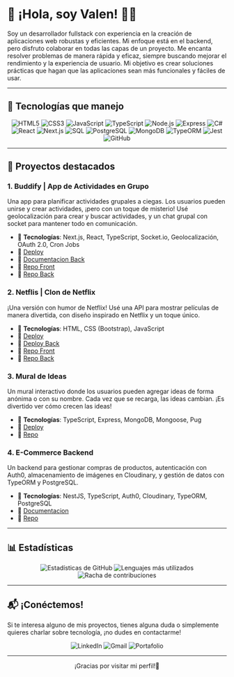 # 👋 ¡Hola, soy Valen! 👨‍💻

Soy un desarrollador fullstack con experiencia en la creación de aplicaciones web robustas y eficientes. Mi enfoque está en el backend, pero disfruto colaborar en todas las capas de un proyecto. Me encanta resolver problemas de manera rápida y eficaz, siempre buscando mejorar el rendimiento y la experiencia de usuario. Mi objetivo es crear soluciones prácticas que hagan que las aplicaciones sean más funcionales y fáciles de usar.

---

## 🔧 Tecnologías que manejo

<p align="center">
  <img src="https://img.shields.io/badge/HTML-E34F26?style=for-the-badge&logo=html5&logoColor=white" alt="HTML5" />
  <img src="https://img.shields.io/badge/CSS-1572B6?style=for-the-badge&logo=css3&logoColor=white" alt="CSS3" />
  <img src="https://img.shields.io/badge/JavaScript-F7DF1E?style=for-the-badge&logo=javascript&logoColor=black" alt="JavaScript" />
  <img src="https://img.shields.io/badge/TypeScript-3178C6?style=for-the-badge&logo=typescript&logoColor=white" alt="TypeScript" />
  <img src="https://img.shields.io/badge/Node.js-339933?style=for-the-badge&logo=nodedotjs&logoColor=white" alt="Node.js" />
  <img src="https://img.shields.io/badge/Express-000000?style=for-the-badge&logo=express&logoColor=white" alt="Express" />
  <img src="https://img.shields.io/badge/C%23-239120?style=for-the-badge&logo=csharp&logoColor=white" alt="C#" />
  <img src="https://img.shields.io/badge/React-61DAFB?style=for-the-badge&logo=react&logoColor=black" alt="React" />
  <img src="https://img.shields.io/badge/Next.js-000000?style=for-the-badge&logo=next.js&logoColor=white" alt="Next.js" />
  <img src="https://img.shields.io/badge/SQL-003B57?style=for-the-badge&logo=postgresql&logoColor=white" alt="SQL" />
  <img src="https://img.shields.io/badge/PostgreSQL-336791?style=for-the-badge&logo=postgresql&logoColor=white" alt="PostgreSQL" />
  <img src="https://img.shields.io/badge/MongoDB-47A248?style=for-the-badge&logo=mongodb&logoColor=white" alt="MongoDB" />
  <img src="https://img.shields.io/badge/TypeORM-563D7C?style=for-the-badge&logo=typeorm&logoColor=white" alt="TypeORM" />
  <img src="https://img.shields.io/badge/Jest-C21325?style=for-the-badge&logo=jest&logoColor=white" alt="Jest" />
  <img src="https://img.shields.io/badge/GitHub-181717?style=for-the-badge&logo=github&logoColor=white" alt="GitHub" />
</p>

---

## 🚀 Proyectos destacados

### 1. **Buddify | App de Actividades en Grupo**
Una app para planificar actividades grupales a ciegas. Los usuarios pueden unirse y crear actividades, ¡pero con un toque de misterio! Usé geolocalización para crear y buscar actividades, y un chat grupal con socket para mantener todo en comunicación.

- 🔧 **Tecnologías**: Next.js, React, TypeScript, Socket.io, Geolocalización, OAuth 2.0, Cron Jobs  
- 🔗 [Deploy](https://buddifytest.vercel.app)
- 🔗 [Documentacion Back](https://buddify-api-ju0h.onrender.com/api)
- 🔗 [Repo Front](https://github.com/chi-bosio/Buddify)
- 🔗 [Repo Back](https://github.com/chi-bosio/Buddify_API)


### 2. **Netflis | Clon de Netflix**
¡Una versión con humor de Netflix! Usé una API para mostrar películas de manera divertida, con diseño inspirado en Netflix y un toque único.

- 🔧 **Tecnologías**: HTML, CSS (Bootstrap), JavaScript  
- 🔗 [Deploy](https://nelsonvalentingarrodadan.github.io/Netflis/index.html)
- 🔗 [Deploy Back](https://netflisapi.onrender.com/movies)
- 🔗 [Repo Front](https://github.com/NelsonValentinGarroDadan/Netflis)
- 🔗 [Repo Back](https://github.com/NelsonValentinGarroDadan/NetflisAPI)


### 3. **Mural de Ideas**
Un mural interactivo donde los usuarios pueden agregar ideas de forma anónima o con su nombre. Cada vez que se recarga, las ideas cambian. ¡Es divertido ver cómo crecen las ideas!

- 🔧 **Tecnologías**: TypeScript, Express, MongoDB, Mongoose, Pug  
- 🔗 [Deploy](https://ideas-633x.onrender.com/ideas)
- 🔗 [Repo](https://github.com/NelsonValentinGarroDadan/ideas)


### 4. **E-Commerce Backend**
Un backend para gestionar compras de productos, autenticación con Auth0, almacenamiento de imágenes en Cloudinary, y gestión de datos con TypeORM y PostgreSQL.

- 🔧 **Tecnologías**: NestJS, TypeScript, Auth0, Cloudinary, TypeORM, PostgreSQL  
- 🔗 [Documentacion](https://ecommerce-peh6.onrender.com/api)
- 🔗 [Repo](https://github.com/NelsonValentinGarroDadan/backend-ecommerce)

---
## 📊 Estadísticas

<p align="center">
  <img src="https://github-readme-stats.vercel.app/api?username=NelsonValentinGarroDadan&show_icons=true&hide_title=true&count_private=true&hide=prs&theme=radical" alt="Estadísticas de GitHub" />
  <img src="https://github-readme-stats.vercel.app/api/top-langs/?username=NelsonValentinGarroDadan&layout=compact&hide_title=true&theme=radical" alt="Lenguajes más utilizados" />
  <img src="https://github-readme-streak-stats.herokuapp.com/?user=NelsonValentinGarroDadan&theme=radical" alt="Racha de contribuciones" />
</p>



---
## 📬 ¡Conéctemos!

Si te interesa alguno de mis proyectos, tienes alguna duda o simplemente quieres charlar sobre tecnología, ¡no dudes en contactarme!
<div align="center">
  <a href="https://www.linkedin.com/in/valentín-garro" style="text-decoration: none;">
    <img src="https://img.shields.io/badge/LinkedIn-%230A66C2?style=for-the-badge&logo=linkedin&logoColor=white" alt="LinkedIn" />
  </a>
  <a href="mailto:nelsonvgarrodadan@gmail.com" style="text-decoration: none;">
    <img src="https://img.shields.io/badge/Email-%23EA4335?style=for-the-badge&logo=gmail&logoColor=white" alt="Gmail" />
  </a>
  <a href="https://nelsonvalentingarrodadan.github.io/Portafolio/build/" style="text-decoration: none;">
    <img src="https://img.shields.io/badge/Portafolio-%230A0A0A?style=for-the-badge&logo=internet-explorer&logoColor=white" alt="Portafolio" />
  </a>
</div>









---
<p align="center">¡Gracias por visitar mi perfil!🐧</p>
